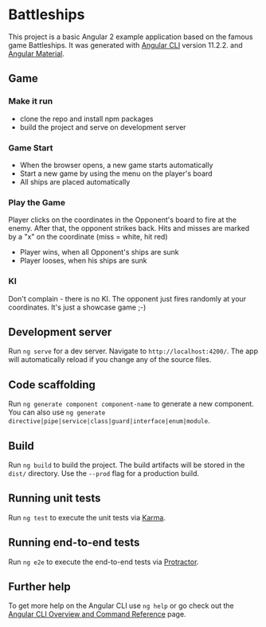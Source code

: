 # Battleships
This project is a basic Angular 2 example application based on the famous game Battleships. It was generated with [Angular CLI](https://github.com/angular/angular-cli) version 11.2.2. and [Angular Material](https://material.angular.io/).

## Game
### Make it run

- clone the repo and install npm packages
- build the project and serve on development server

### Game Start

- When the browser opens, a new game starts automatically
- Start a new game by using the menu on the player's board
- All ships are placed automatically

### Play the Game 

Player clicks on the coordinates in the Opponent's board to fire at the enemy. After that, the opponent strikes back. Hits and misses are marked by a "x" on the coordinate (miss = white, hit red)
- Player wins, when all Opponent's ships are sunk
- Player looses, when his ships are sunk

### KI

Don't complain - there is no KI. The opponent just fires randomly at your coordinates. It's just a showcase game ;-)

## Development server

Run `ng serve` for a dev server. Navigate to `http://localhost:4200/`. The app will automatically reload if you change any of the source files.

## Code scaffolding

Run `ng generate component component-name` to generate a new component. You can also use `ng generate directive|pipe|service|class|guard|interface|enum|module`.

## Build

Run `ng build` to build the project. The build artifacts will be stored in the `dist/` directory. Use the `--prod` flag for a production build.

## Running unit tests

Run `ng test` to execute the unit tests via [Karma](https://karma-runner.github.io).

## Running end-to-end tests

Run `ng e2e` to execute the end-to-end tests via [Protractor](http://www.protractortest.org/).

## Further help

To get more help on the Angular CLI use `ng help` or go check out the [Angular CLI Overview and Command Reference](https://angular.io/cli) page.
